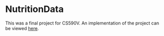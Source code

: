 # NutritionData
This was a final project for CS590V.  An implementation of the project can be viewed [here](http://edlab.cs.umass.edu/~aosowski/).
